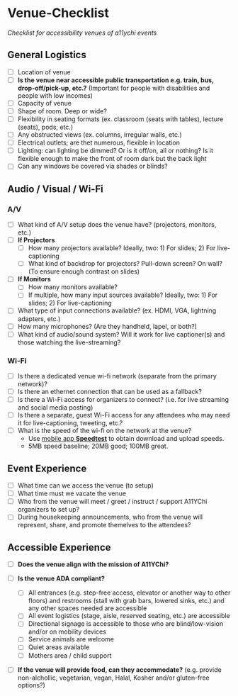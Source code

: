 # Venue-Checklist
_Checklist for accessibility venues of a11ychi events_

## General Logistics
- [ ] Location of venue
- [ ] **Is the venue near accessible public transportation e.g. train, bus, drop-off/pick-up, etc.?** (Important for people with disabilities and people with low incomes)
- [ ] Capacity of venue
- [ ] Shape of room. Deep or wide?
- [ ] Flexibility in seating formats (ex. classroom (seats with tables), lecture (seats), pods, etc.)
- [ ] Any obstructed views (ex. columns, irregular walls, etc.)
- [ ] Electrical outlets; are thet numerous, flexible in location
- [ ] Lighting: can lighting be dimmed? Or is it off/on, all or nothing? Is it flexible enough to make the front of room dark but the back light
- [ ] Can any windows be covered via shades or blinds?

## Audio / Visual / Wi-Fi
### A/V
- [ ] What kind of A/V setup does the venue have? (projectors, monitors, etc.)
 - [ ] **If Projectors**
   - [ ] How many projectors available? Ideally, two: 1) For slides; 2) For live-captioning
   - [ ] What kind of backdrop for projectors? Pull-down screen? On wall? (To ensure enough contrast on slides)
 - [ ] **If Monitors**
   - [ ] How many monitors available? 
   - [ ] If multiple, how many input sources available? Ideally, two: 1) For slides; 2) For live-captioning
 - [ ] What type of input connections available? (ex. HDMI, VGA, lightning adapters, etc.)
 - [ ] How many microphones? (Are they handheld, lapel, or both?) 
 - [ ] What kind of audio/sound system? Will it work for live captioner(s) and those watching the live-streaming?
### Wi-Fi 
- [ ] Is there a dedicated venue wi-fi network (separate from the primary network)?
- [ ] Is there an ethernet connection that can be used as a fallback?
- [ ] Is there a Wi-Fi access for organizers to connect? (i.e. for live streaming and social media posting)
- [ ] Is there a separate, guest Wi-Fi access for any attendees who may need it for live-captioning, tweeting, etc.?
- [ ] What is the speed of the wi-fi on the network at the venue?
  - Use [mobile app **Speedtest**](https://www.speedtest.net/apps) to obtain download and upload speeds.
  - 5MB speed baseline; 20MB good; 100MB great.
 
## Event Experience
- [ ] What time can we access the venue (to setup)
- [ ] What time must we vacate the venue
- [ ] Who from the venue will meet / greet / instruct / support A11YChi organizers to set up?
- [ ] During housekeeping announcements, who from the venue will represent, share, and promote themelves to the attendees?

## Accessible Experience

- [ ] **Does the venue align with the mission of A11YChi?** 

- [ ] **Is the venue ADA compliant?**
  - [ ] All entrances (e.g. step-free access, elevator or another way to other floors) and restrooms (stall with grab bars, lowered sinks, etc.) and any other spaces needed are accessible
  - [ ] All event logistics (stage, aisle, reserved seating, etc.) are accessible
  - [ ] Directional signage is accessible to those who are blind/low-vision and/or on mobility devices
  - [ ] Service animals are welcome
  - [ ] Quiet areas available
  - [ ] Mothers area / child support

- [ ] **If the venue will provide food, can they accommodate?** (e.g. provide non-alchollic, vegetarian, vegan, Halal, Kosher and/or gluten-free options?)

